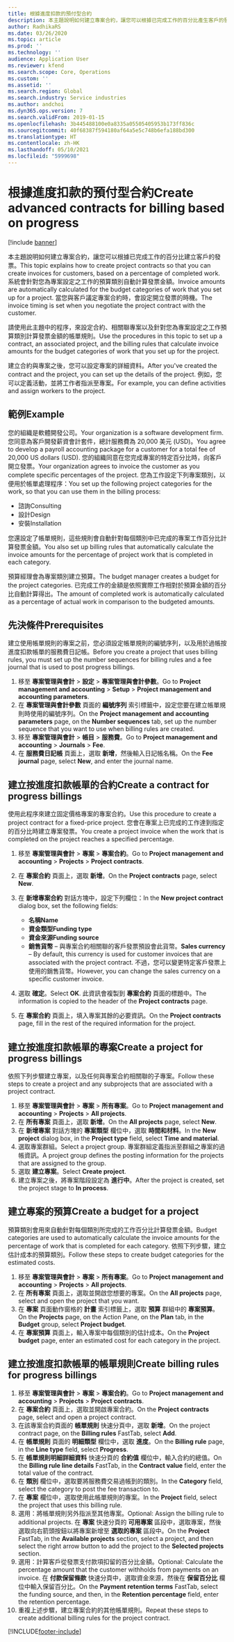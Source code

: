 ```yaml
---
title: 根據進度扣款的預付型合約
description: 本主題說明如何建立專案合約，讓您可以根據已完成工作的百分比產生客戶的發票。
author: RadhikaRS
ms.date: 03/26/2020
ms.topic: article
ms.prod: ''
ms.technology: ''
audience: Application User
ms.reviewer: kfend
ms.search.scope: Core, Operations
ms.custom: ''
ms.assetid: ''
ms.search.region: Global
ms.search.industry: Service industries
ms.author: andchoi
ms.dyn365.ops.version: 7
ms.search.validFrom: 2019-01-15
ms.openlocfilehash: 3b445488100e0a8335a05505405953b173ff836c
ms.sourcegitcommit: 40f68387f594180af64a5e5c748b6efa188bd300
ms.translationtype: HT
ms.contentlocale: zh-HK
ms.lasthandoff: 05/10/2021
ms.locfileid: "5999698"
---
```

# <a name="create-advanced-contracts-for-billing-based-on-progress"></a><span data-ttu-id="387b3-103">根據進度扣款的預付型合約</span><span class="sxs-lookup"><span data-stu-id="387b3-103">Create advanced contracts for billing based on progress</span></span>
[!include [banner](../includes/banner.md)]

<span data-ttu-id="387b3-104">本主題說明如何建立專案合約，讓您可以根據已完成工作的百分比建立客戶的發票。</span><span class="sxs-lookup"><span data-stu-id="387b3-104">This topic explains how to create project contracts so that you can create invoices for customers, based on a percentage of completed work.</span></span> <span data-ttu-id="387b3-105">系統會針對您為專案設定之工作的預算類別自動計算發票金額。</span><span class="sxs-lookup"><span data-stu-id="387b3-105">Invoice amounts are automatically calculated for the budget categories of work that you set up for a project.</span></span> <span data-ttu-id="387b3-106">當您與客戶議定專案合約時，會設定開立發票的時機。</span><span class="sxs-lookup"><span data-stu-id="387b3-106">The invoice timing is set when you negotiate the project contract with the customer.</span></span>

<span data-ttu-id="387b3-107">請使用此主題中的程序，來設定合約、相關聯專案以及針對您為專案設定之工作預算類別計算發票金額的帳單規則。</span><span class="sxs-lookup"><span data-stu-id="387b3-107">Use the procedures in this topic to set up a contract, an associated project, and the billing rules that calculate invoice amounts for the budget categories of work that you set up for the project.</span></span>

<span data-ttu-id="387b3-108">建立合約與專案之後，您可以設定專案的詳細資料。</span><span class="sxs-lookup"><span data-stu-id="387b3-108">After you've created the contract and the project, you can set up the details of the project.</span></span> <span data-ttu-id="387b3-109">例如，您可以定義活動，並將工作者指派至專案。</span><span class="sxs-lookup"><span data-stu-id="387b3-109">For example, you can define activities and assign workers to the project.</span></span>

## <a name="example"></a><span data-ttu-id="387b3-110">範例</span><span class="sxs-lookup"><span data-stu-id="387b3-110">Example</span></span>

<span data-ttu-id="387b3-111">您的組織是軟體開發公司。</span><span class="sxs-lookup"><span data-stu-id="387b3-111">Your organization is a software development firm.</span></span> <span data-ttu-id="387b3-112">您同意為客戶開發薪資會計套件，總計服務費為 20,000 美元 (USD)。</span><span class="sxs-lookup"><span data-stu-id="387b3-112">You agree to develop a payroll accounting package for a customer for a total fee of 20,000 US dollars (USD).</span></span> <span data-ttu-id="387b3-113">您的組織同意在您完成專案的特定百分比時，向客戶開立發票。</span><span class="sxs-lookup"><span data-stu-id="387b3-113">Your organization agrees to invoice the customer as you complete specific percentages of the project.</span></span> <span data-ttu-id="387b3-114">您為工作設定下列專案類別，以便用於帳單處理程序：</span><span class="sxs-lookup"><span data-stu-id="387b3-114">You set up the following project categories for the work, so that you can use them in the billing process:</span></span>

- <span data-ttu-id="387b3-115">諮詢</span><span class="sxs-lookup"><span data-stu-id="387b3-115">Consulting</span></span>
- <span data-ttu-id="387b3-116">設計</span><span class="sxs-lookup"><span data-stu-id="387b3-116">Design</span></span>
- <span data-ttu-id="387b3-117">安裝</span><span class="sxs-lookup"><span data-stu-id="387b3-117">Installation</span></span>

<span data-ttu-id="387b3-118">您還設定了帳單規則，這些規則會自動針對每個類別中已完成的專案工作百分比計算發票金額。</span><span class="sxs-lookup"><span data-stu-id="387b3-118">You also set up billing rules that automatically calculate the invoice amounts for the percentage of project work that is completed in each category.</span></span>

<span data-ttu-id="387b3-119">預算經理會為專案類別建立預算。</span><span class="sxs-lookup"><span data-stu-id="387b3-119">The budget manager creates a budget for the project categories.</span></span> <span data-ttu-id="387b3-120">已完成工作的金額是依照實際工作相對於預算金額的百分比自動計算得出。</span><span class="sxs-lookup"><span data-stu-id="387b3-120">The amount of completed work is automatically calculated as a percentage of actual work in comparison to the budgeted amounts.</span></span>

## <a name="prerequisites"></a><span data-ttu-id="387b3-121">先決條件</span><span class="sxs-lookup"><span data-stu-id="387b3-121">Prerequisites</span></span>

<span data-ttu-id="387b3-122">建立使用帳單規則的專案之前，您必須設定帳單規則的編號序列，以及用於過帳按進度扣款帳單的服務費日記帳。</span><span class="sxs-lookup"><span data-stu-id="387b3-122">Before you create a project that uses billing rules, you must set up the number sequences for billing rules and a fee journal that is used to post progress billings.</span></span>

1. <span data-ttu-id="387b3-123">移至 **專案管理與會計** \> **設定** \> **專案管理與會計參數**。</span><span class="sxs-lookup"><span data-stu-id="387b3-123">Go to **Project management and accounting** \> **Setup** \> **Project management and accounting parameters**.</span></span>
2. <span data-ttu-id="387b3-124">在 **專案管理與會計參數** 頁面的 **編號序列** 索引標籤中，設定您要在建立帳單規則時使用的編號序列。</span><span class="sxs-lookup"><span data-stu-id="387b3-124">On the **Project management and accounting parameters** page, on the **Number sequences** tab, set up the number sequence that you want to use when billing rules are created.</span></span>
3. <span data-ttu-id="387b3-125">移至 **專案管理與會計** \> **帳目** \> **服務費**。</span><span class="sxs-lookup"><span data-stu-id="387b3-125">Go to **Project management and accounting** \> **Journals** \> **Fee**.</span></span>
4. <span data-ttu-id="387b3-126">在 **服務費日記帳** 頁面上，選取 **新增**，然後輸入日記帳名稱。</span><span class="sxs-lookup"><span data-stu-id="387b3-126">On the **Fee journal** page, select **New**, and enter the journal name.</span></span>

## <a name="create-a-contract-for-progress-billings"></a><span data-ttu-id="387b3-127">建立按進度扣款帳單的合約</span><span class="sxs-lookup"><span data-stu-id="387b3-127">Create a contract for progress billings</span></span>

<span data-ttu-id="387b3-128">使用此程序來建立固定價格專案的專案合約。</span><span class="sxs-lookup"><span data-stu-id="387b3-128">Use this procedure to create a project contract for a fixed-price project.</span></span> <span data-ttu-id="387b3-129">您會在專案上已完成的工作達到指定的百分比時建立專案發票。</span><span class="sxs-lookup"><span data-stu-id="387b3-129">You create a project invoice when the work that is completed on the project reaches a specified percentage.</span></span>

1. <span data-ttu-id="387b3-130">移至 **專案管理與會計** \> **專案** \> **專案合約**。</span><span class="sxs-lookup"><span data-stu-id="387b3-130">Go to **Project management and accounting** \> **Projects** \> **Project contracts**.</span></span>
2. <span data-ttu-id="387b3-131">在 **專案合約** 頁面上，選取 **新增**。</span><span class="sxs-lookup"><span data-stu-id="387b3-131">On the **Project contracts** page, select **New**.</span></span>
3. <span data-ttu-id="387b3-132">在 **新增專案合約** 對話方塊中，設定下列欄位：</span><span class="sxs-lookup"><span data-stu-id="387b3-132">In the **New project contract** dialog box, set the following fields:</span></span>

    - <span data-ttu-id="387b3-133">**名稱**</span><span class="sxs-lookup"><span data-stu-id="387b3-133">**Name**</span></span>
    - <span data-ttu-id="387b3-134">**資金類型**</span><span class="sxs-lookup"><span data-stu-id="387b3-134">**Funding type**</span></span>
    - <span data-ttu-id="387b3-135">**資金來源**</span><span class="sxs-lookup"><span data-stu-id="387b3-135">**Funding source**</span></span>
    - <span data-ttu-id="387b3-136">**銷售貨幣** – 與專案合約相關聯的客戶發票預設會此貨幣。</span><span class="sxs-lookup"><span data-stu-id="387b3-136">**Sales currency** – By default, this currency is used for customer invoices that are associated with the project contract.</span></span> <span data-ttu-id="387b3-137">不過，您可以變更特定客戶發票上使用的銷售貨幣。</span><span class="sxs-lookup"><span data-stu-id="387b3-137">However, you can change the sales currency on a specific customer invoice.</span></span>

4. <span data-ttu-id="387b3-138">選取 **確定**。</span><span class="sxs-lookup"><span data-stu-id="387b3-138">Select **OK**.</span></span> <span data-ttu-id="387b3-139">此資訊會複製到 **專案合約** 頁面的標題中。</span><span class="sxs-lookup"><span data-stu-id="387b3-139">The information is copied to the header of the **Project contracts** page.</span></span>
5. <span data-ttu-id="387b3-140">在 **專案合約** 頁面上，填入專案其餘的必要資訊。</span><span class="sxs-lookup"><span data-stu-id="387b3-140">On the **Project contracts** page, fill in the rest of the required information for the project.</span></span>

## <a name="create-a-project-for-progress-billings"></a><span data-ttu-id="387b3-141">建立按進度扣款帳單的專案</span><span class="sxs-lookup"><span data-stu-id="387b3-141">Create a project for progress billings</span></span>

<span data-ttu-id="387b3-142">依照下列步驟建立專案，以及任何與專案合約相關聯的子專案。</span><span class="sxs-lookup"><span data-stu-id="387b3-142">Follow these steps to create a project and any subprojects that are associated with a project contract.</span></span>

1. <span data-ttu-id="387b3-143">移至 **專案管理與會計** \> **專案** \> **所有專案**。</span><span class="sxs-lookup"><span data-stu-id="387b3-143">Go to **Project management and accounting** \> **Projects** \> **All projects**.</span></span>
2. <span data-ttu-id="387b3-144">在 **所有專案** 頁面上，選取 **新增**。</span><span class="sxs-lookup"><span data-stu-id="387b3-144">On the **All projects** page, select **New**.</span></span>
3. <span data-ttu-id="387b3-145">在 **新增專案** 對話方塊的 **專案類型** 欄位中，選取 **時間和材料**。</span><span class="sxs-lookup"><span data-stu-id="387b3-145">In the **New project** dialog box, in the **Project type** field, select **Time and material**.</span></span>
4. <span data-ttu-id="387b3-146">選取專案群組。</span><span class="sxs-lookup"><span data-stu-id="387b3-146">Select a project group.</span></span> <span data-ttu-id="387b3-147">專案群組定義指派至群組之專案的過帳資訊。</span><span class="sxs-lookup"><span data-stu-id="387b3-147">A project group defines the posting information for the projects that are assigned to the group.</span></span>
5. <span data-ttu-id="387b3-148">選取 **建立專案**。</span><span class="sxs-lookup"><span data-stu-id="387b3-148">Select **Create project**.</span></span>
6. <span data-ttu-id="387b3-149">建立專案之後，將專案階段設定為 **進行中**。</span><span class="sxs-lookup"><span data-stu-id="387b3-149">After the project is created, set the project stage to **In process**.</span></span>

## <a name="create-a-budget-for-a-project"></a><span data-ttu-id="387b3-150">建立專案的預算</span><span class="sxs-lookup"><span data-stu-id="387b3-150">Create a budget for a project</span></span>

<span data-ttu-id="387b3-151">預算類別會用來自動針對每個類別所完成的工作百分比計算發票金額。</span><span class="sxs-lookup"><span data-stu-id="387b3-151">Budget categories are used to automatically calculate the invoice amounts for the percentage of work that is completed for each category.</span></span> <span data-ttu-id="387b3-152">依照下列步驟，建立估計成本的預算類別。</span><span class="sxs-lookup"><span data-stu-id="387b3-152">Follow these steps to create budget categories for the estimated costs.</span></span>

1. <span data-ttu-id="387b3-153">移至 **專案管理與會計** \> **專案** \> **所有專案**。</span><span class="sxs-lookup"><span data-stu-id="387b3-153">Go to **Project management and accounting** \> **Projects** \> **All projects**.</span></span>
2. <span data-ttu-id="387b3-154">在 **所有專案** 頁面上，選取並開啟您想要的專案。</span><span class="sxs-lookup"><span data-stu-id="387b3-154">On the **All projects** page, select and open the project that you want.</span></span>
3. <span data-ttu-id="387b3-155">在 **專案** 頁面動作窗格的 **計畫** 索引標籤上，選取 **預算** 群組中的 **專案預算**。</span><span class="sxs-lookup"><span data-stu-id="387b3-155">On the **Projects** page, on the Action Pane, on the **Plan** tab, in the **Budget** group, select **Project budget**.</span></span>
4. <span data-ttu-id="387b3-156">在 **專案預算** 頁面上，輸入專案中每個類別的估計成本。</span><span class="sxs-lookup"><span data-stu-id="387b3-156">On the **Project budget** page, enter an estimated cost for each category in the project.</span></span>

## <a name="create-billing-rules-for-progress-billings"></a><span data-ttu-id="387b3-157">建立按進度扣款帳單的帳單規則</span><span class="sxs-lookup"><span data-stu-id="387b3-157">Create billing rules for progress billings</span></span>

1. <span data-ttu-id="387b3-158">移至 **專案管理與會計** \> **專案** \> **專案合約**。</span><span class="sxs-lookup"><span data-stu-id="387b3-158">Go to **Project management and accounting** \> **Projects** \> **Project contracts**.</span></span>
2. <span data-ttu-id="387b3-159">在 **專案合約** 頁面上，選取並開啟專案合約。</span><span class="sxs-lookup"><span data-stu-id="387b3-159">On the **Project contracts** page, select and open a project contract.</span></span>
3. <span data-ttu-id="387b3-160">在該專案合約頁面的 **帳單規則** 快速分頁中，選取 **新增**。</span><span class="sxs-lookup"><span data-stu-id="387b3-160">On the project contract page, on the **Billing rules** FastTab, select **Add**.</span></span>
4. <span data-ttu-id="387b3-161">在 **帳單規則** 頁面的 **明細類型** 欄位中，選取 **進度**。</span><span class="sxs-lookup"><span data-stu-id="387b3-161">On the **Billing rule** page, in the **Line type** field, select **Progress**.</span></span>
5. <span data-ttu-id="387b3-162">在 **帳單規則明細詳細資料** 快速分頁的 **合約值** 欄位中，輸入合約的總值。</span><span class="sxs-lookup"><span data-stu-id="387b3-162">On the **Billing rule line details** FastTab, in the **Contract value** field, enter the total value of the contract.</span></span>
6. <span data-ttu-id="387b3-163">在 **類別** 欄位中，選取要將服務費交易過帳到的類別。</span><span class="sxs-lookup"><span data-stu-id="387b3-163">In the **Category** field, select the category to post the fee transaction to.</span></span>
7. <span data-ttu-id="387b3-164">在 **專案** 欄位中，選取使用此帳單規則的專案。</span><span class="sxs-lookup"><span data-stu-id="387b3-164">In the **Project** field, select the project that uses this billing rule.</span></span>
8. <span data-ttu-id="387b3-165">選用：將帳單規則另外指派至其他專案。</span><span class="sxs-lookup"><span data-stu-id="387b3-165">Optional: Assign the billing rule to additional projects.</span></span> <span data-ttu-id="387b3-166">在 **專案** 快速分頁的 **可用專案** 區段中，選取專案，然後選取向右箭頭按鈕以將專案新增至 **選取的專案** 區段中。</span><span class="sxs-lookup"><span data-stu-id="387b3-166">On the **Project** FastTab, in the **Available projects** section, select a project, and then select the right arrow button to add the project to the **Selected projects** section.</span></span>
9. <span data-ttu-id="387b3-167">選用：計算客戶從發票支付款項扣留的百分比金額。</span><span class="sxs-lookup"><span data-stu-id="387b3-167">Optional: Calculate the percentage amount that the customer withholds from payments on an invoice.</span></span> <span data-ttu-id="387b3-168">在 **付款保留條款** 快速分頁中，選取資金來源，然後在 **保留百分比** 欄位中輸入保留百分比。</span><span class="sxs-lookup"><span data-stu-id="387b3-168">On the **Payment retention terms** FastTab, select the funding source, and then, in the **Retention percentage** field, enter the retention percentage.</span></span>
10. <span data-ttu-id="387b3-169">重複上述步驟，建立專案合約的其他帳單規則。</span><span class="sxs-lookup"><span data-stu-id="387b3-169">Repeat these steps to create additional billing rules for the project contract.</span></span>


[!INCLUDE[footer-include](../includes/footer-banner.md)]